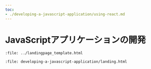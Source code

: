 ```yaml
---
toc:
- ./developing-a-javascript-application/using-react.md
---
```

# JavaScriptアプリケーションの開発

```{raw} html
:file: ../landingpage_template.html
```

```{raw} html
:file: developing-a-javascript-application/landing.html
```